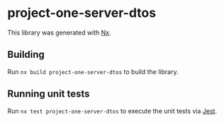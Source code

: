 # project-one-server-dtos

This library was generated with [Nx](https://nx.dev).

## Building

Run `nx build project-one-server-dtos` to build the library.

## Running unit tests

Run `nx test project-one-server-dtos` to execute the unit tests via [Jest](https://jestjs.io).
